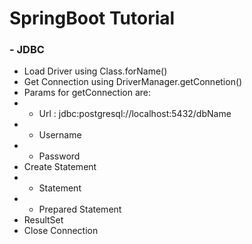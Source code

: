 # SpringBoot Tutorial

### - JDBC

- Load Driver using Class.forName()
- Get Connection using DriverManager.getConnetion()
- Params for getConnection are:
- - Url : jdbc:postgresql://localhost:5432/dbName
- - Username
- - Password
- Create Statement
- - Statement
- - Prepared Statement
- ResultSet
- Close Connection